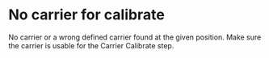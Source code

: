 # No carrier for calibrate

No carrier or a wrong defined carrier found at the given position. Make sure the carrier is usable for the Carrier Calibrate step.
